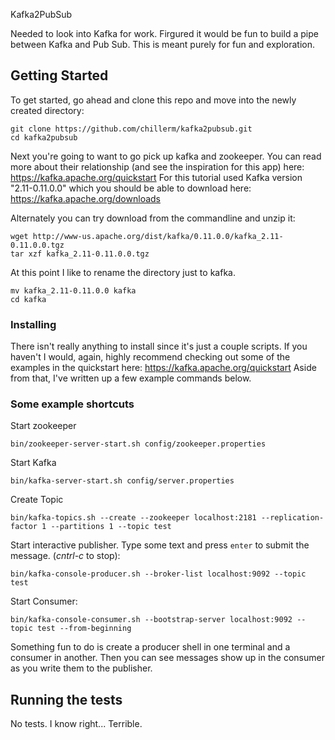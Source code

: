 Kafka2PubSub

Needed to look into Kafka for work.  Firgured it would be fun to build a pipe between Kafka and Pub Sub.  This is meant purely for fun and exploration. 

## Getting Started

To get started, go ahead and clone this repo and move into the newly created directory:
```angular2html
git clone https://github.com/chillerm/kafka2pubsub.git
cd kafka2pubsub
```

Next you're going to want to go pick up kafka and zookeeper.  You can read more about their relationship (and see the inspiration for this app) here: https://kafka.apache.org/quickstart For this tutorial used Kafka version "2.11-0.11.0.0" which you should be able to download here: https://kafka.apache.org/downloads

Alternately you can try download from the commandline and unzip it:
```
wget http://www-us.apache.org/dist/kafka/0.11.0.0/kafka_2.11-0.11.0.0.tgz
tar xzf kafka_2.11-0.11.0.0.tgz
```

At this point I like to rename the directory just to kafka.
```angular2html
mv kafka_2.11-0.11.0.0 kafka
cd kafka
``````

### Installing

There isn't really anything to install since it's just a couple scripts.  If you haven't I would, again, highly recommend checking out some of the examples in the quickstart here: https://kafka.apache.org/quickstart Aside from that, I've written up a few example commands below. 

### Some example shortcuts

Start zookeeper 
```angular2html
bin/zookeeper-server-start.sh config/zookeeper.properties
``` 
Start Kafka
```
bin/kafka-server-start.sh config/server.properties
```

Create Topic
```angular2html
bin/kafka-topics.sh --create --zookeeper localhost:2181 --replication-factor 1 --partitions 1 --topic test
```

Start interactive publisher.  Type some text and press `enter` to submit the message. (*cntrl-c* to stop):
```angular2html
bin/kafka-console-producer.sh --broker-list localhost:9092 --topic test
```

Start Consumer:
```angular2html
bin/kafka-console-consumer.sh --bootstrap-server localhost:9092 --topic test --from-beginning
```

Something fun to do is create a producer shell in one terminal and a consumer in another.  Then you can see messages show up in the consumer as you write them to the publisher.


## Running the tests

No tests. I know right... Terrible.

